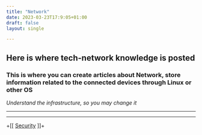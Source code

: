 ```yaml
---
title: "Network"
date: 2023-03-23T17:9:05+01:00
draft: false
layout: single

---
```


## Here is where tech-network knowledge is posted
 ### This is where you can create articles about Network, store information related to the connected devices through Linux or other OS

*Understand the infrastructure, so you may change it*

---
---
+[[ [Security](../security) ]]+

